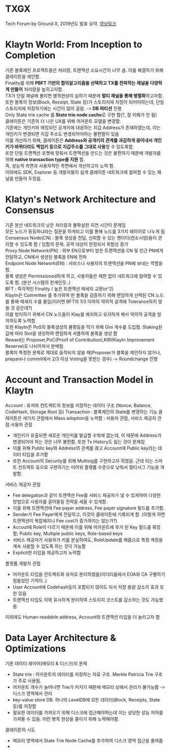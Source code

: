 # TXGX

Tech Forum by Ground X, 2019년도 발표 요약. [영상링크](https://www.youtube.com/playlist?list=PLKqrwxupttYFng6AOQTXHp2DEHNIQMJSC)

# Klaytn World: From Inception to Completion

<p>
  기존 블록체인 프로젝트들은 처리량, 트랜잭션 소요시간이 너무 큼. 이를 해결하기 위해 클레이튼을 제안함. <br/>
  Finality를 위해 <b>PBFT 기반의 합의알고리즘을 선택하고 TX를 전파하는 채널을 다양하게 만들어</b> 처리량을 높히고자함.<br/>
  TX가 단일 채널에 몰리면 병목현상이 심하기 때문에 <b>멀티 채널을 통해 병렬화</b>하고자함.<br/>
  또한 블록의 정보(Block, Receipt, State 등)가 스토리지에 저장이 되어야하는데, 단일 스토리지에 저장하기에는 시간이 많이 걸림. -> <b>DB 파티션</b> 진행<br/>
  Only State trie cache 를 <b>State trie node cache</b>로 구현 함(?, 잘 이해가 안 됨)<br/>
  클레이튼은 기존의 더 나은 UX를 위해 어카운트 모델을 변경함.<br/>
  기존에는 개인키와 매칭되던 공개키에 대응하는 지갑 Address가 존재하였는데, 이는 개인키가 변경되면 지갑 주소도 변경되어야하는 불편함이 있음<br/>
  이를 개선하기 위해, 클레이튼은 <b>Address와 공개키의 관계를 과감하게 끊어내서 개인키가 바뀌더라도 백업키 등으로 지갑주소를 그대로 사용</b>할 수 있도록함.<br/>
  또한 단일 트랜잭션 포맷에 맞춰서 트랜잭션을 만드는 것은 불편하기 때문에 개발자를 위해 <b>native transaction type을 지원</b> 함.<br/>
  즉, 성능적 측면과 사용자적인 측면에서 개선하고자 노력 함.<br/>
  이외에도 SDK, Explorer 등 개발자들이 쉽게 클레이튼 네트워크에 참여할 수 있는 채널을 만들어 두었음.<br/>
</p>


# Klatyn's Network Architecture and Consensus

<p>
  기존 분산 네트워크의 낮은 처리량과 불확실한 지연 시간이 문제임<br/>
  모든 노드가 동등하냐라는 질문을 하게되고 이를 통해 노드를 3가지 레이어로 나누게 됨<br/>
  Consensus Node(CN) : 블록 생성을 전담, 신뢰할 수 있는 엔터티(컨소시엄)들이 관리할 수 있도록 함 / 담합의 문제, 공격 대상이 한정되서 위험성 증가<br/>
  Proxy Node Network(PN) : 외부 EN으로부터 받은 트랜잭션을 CN 및 인근 PN에게 전달하고, CN에서 생성된 블록을 EN에 전파<br/>
  Endpoint Node Network(EN) : 서비스나 사용자의 트랜잭션을 PN에 보내는 역할을 함.<br/>
  블록 생성은 Permissioned하게 하고, 사용자들은 제한 없이 네트워크에 참여할 수 있도록 함. (분산 시스템의 한계인듯..)<br/>
  BFT : 즉각적인 Finality / 높은 트랜잭션 메세지 교환(n^2)<br/>
  Klaytn은 Committee 를 추가하여 한 블록을 검증하기 위해 랜덤하게 선택된 CN 노드를 통해 메세지 수를 줄임(이러면 BFT의 1/3 이하의 악의적 공격에 Tolerance하지 않을 것 같은데?)<br/>
  이를 방지하기 위해서 CN 노드들이 Klay를 예치하고 유지하게 해서 악의적 공격을 방지하도록 노력함<br/>
  또한 Klaytn은 PoS의 블록생성의 불평등을 막기 위해 Gini 계수를 도입함. Staking된 값에 따라 Slot을 생성하여 랜덤하게 셔플하여 블록을 생성 함<br/>
  Reward는 Proposer,PoC(Proof of Contribution),KIR(Klaytn Improvement Reserve)로 나뉘어져서 분배됨<br/>
  블록이 특정한 문제로 제대로 동작되지 않을 때(Proposer가 블록을 제안하지 않거나, prepare나 commit에서 2/3 이상 Voting을 못받는 경우) -> Roundchange 진행<br/>
</p>


# Account and Transaction Model in Klaytn

<p>
  Account : 유저와 컨트랙트의 정보를 저장하는 데이터 구조 (Nonce, Balance, CodeHash, Storage Root 등)
  Transaction : 블록체인의 State를 변경하는 기능
  클레이튼은 세가지 관점에서 Mass adoption을 노력함 : 사용자 관점, 서비스 제공자 관점
  사용자 관점
  <ul>
  <li/>개인키가 유출되면 새로운 개인키를 발급할 수밖에 없는데, 이 때문에 Address가 변경되어야 하는 것은 너무 불편함. 또한 Tx History도 잃는 것이 문제임
  <li/>이를 위해 Public key와 Address의 관계를 끊고 Account에 Public key라는 데이터 타입을 추가함
  <li/>또한 Account의 Security를 위해 Multisig를 구현하고자 하였음. 근데 이는 스마트 컨트랙트 등으로 구현하기는 어려워 플랫폼 수준으로 낮춰서 멀티시그 기능을 개발함.
  </ul>
  서비스 제공자 관점 
  <ul>
  <li/>Fee delegation과 같이 트랜잭션 Fee를 서비스 제공자가 낼 수 있게하여 다양한 방법으로 사용자를 끌어들일 전략을 세울 수 있게함.
  <li/>이를 위해 트랜잭션에 Fee payer address, Fee payer signature 필드를 추가함.
  <li/>Sender가 Fee Payer에게 전달하고, 이것이 클레이튼에 기록되게 함. (이렇게 하면 트랜잭션이 복잡해지니 Fee cost가 증가하지는 않는가?)
  <li/>Accout에 Role이 다르기 때문에 이를 위해 어카운트에 추가 된 Key 필드를 확장함; Public key, Multiple public keys, Role-based keys
  <li/>서비스 제공자가 사용자가 키를 분실하여도, RoleUpdate를 해줌으로 특정 계정을 계속 사용할 수 있도록 하는 것이 가능함
  <li/>Explicit한 타입을 제공하고자 노력함
  </ul>
  플랫폼 개발자 관점
  <ul>
  <li/>어카운트 타입을 컨트랙트와 유저로 분리하였음(이더리움에서 EOA와 CA 구별하기 힘들었던 기억이..)
  <li/>User Account에 Codehash등이 포함되지 않아도 되서 저장 용량 감소의 효과 또한 있음
  <li/>트랜잭션 타입도 이와 유사하게 분리하여 스토리지 코스트를 감소하는 것도 가능했음
  </ul>
  이외에도 Human-readable address, Account와 트랜잭션 타입을 더 늘리고자 함
</p>

# Data Layer Architecture & Optimizations

<p>
  기존 데이터 레이어(메모리 & 디스크)의 문제
  <ul>
  <li/>State trie : 어카운트의 데이터를 저장하는 자료 구조. Merkle Patricia Trie 구조가 주로 사용됨. 
  <li/>어카운트 개수가 늘어나면 Trie가 커지기 때문에 메모리 상에서 관리가 불가능함 -> 디스크 영역에서 관리
  <li/>key-value store DB. 하나의 LevelDB에 모든 데이터(Block, Receipts, State 등)를 저장함
  <li/>필요한 데이터를 가져오기 위해 디스크에 접근해야하는데 이는 상당한 성능 저하를 가져올 수 있음. 이런 병목 현상을 줄이기 위해 노력해야함.
  </ul>
  클레이튼의 시도
  <img >
  <ul>
  <li/>메모리 영역에서 State Trie Node Cache를 추가하여 디스크 영역 접근을 줄여줌
  <li/>
  </ul>
</p>

